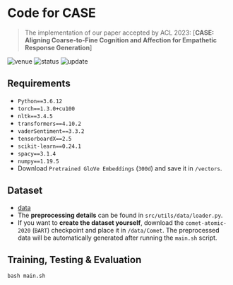 
# Code for CASE
> The implementation of our paper accepted by ACL 2023: [**CASE: Aligning Coarse-to-Fine Cognition and Affection for Empathetic Response Generation**]

<img src="https://img.shields.io/badge/Venue-ACL--23-278ea5" alt="venue"/> <img src="https://img.shields.io/badge/Status-Accepted-success" alt="status"/> <img src="https://img.shields.io/badge/Last%20Updated-2023--05-2D333B" alt="update"/>

## Requirements

+ `Python==3.6.12`
+ `torch==1.3.0+cu100`
+ `nltk==3.4.5`
+ `transformers==4.10.2`
+ `vaderSentiment==3.3.2`
+ `tensorboardX==2.5`
+ `scikit-learn==0.24.1`
+ `spacy==3.1.4`
+ `numpy==1.19.5`
+ Download  `Pretrained GloVe Embeddings` (`300d`) and save it in `/vectors`.

## Dataset

+ [data](https://drive.google.com/drive/folders/1OUHF7mIxeJwN3jcpYnABKlhPtb_jQzP7?usp=share_link)
+ The **preprocessing details** can be found in `src/utils/data/loader.py`.
+ If you want to **create the dataset yourself**, download the `comet-atomic-2020` (`BART`) checkpoint and place it in `/data/Comet`. The preprocessed data will be automatically generated after running the `main.sh` script.

## Training, Testing & Evaluation

`bash main.sh`

